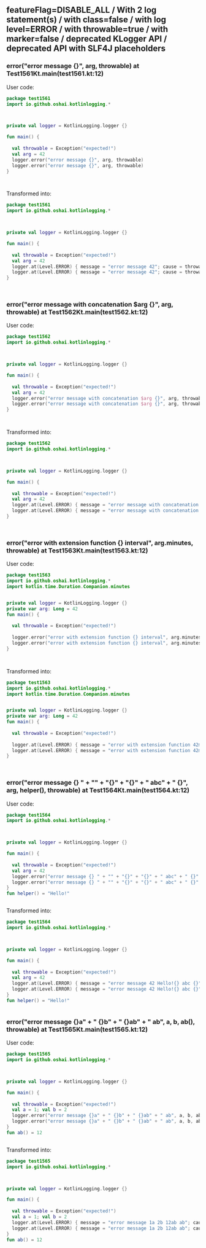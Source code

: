 ## featureFlag=DISABLE_ALL / With 2 log statement(s) / with class=false / with log level=ERROR / with throwable=true / with marker=false / deprecated KLogger API / deprecated API with SLF4J placeholders



###  error("error message {}", arg, throwable) at Test1561Kt.main(test1561.kt:12)

User code:
```kotlin
package test1561
import io.github.oshai.kotlinlogging.*



private val logger = KotlinLogging.logger {}

fun main() {
  
  val throwable = Exception("expected!")
  val arg = 42
  logger.error("error message {}", arg, throwable)
  logger.error("error message {}", arg, throwable)
}




```
  
Transformed into:
```kotlin
package test1561
import io.github.oshai.kotlinlogging.*



private val logger = KotlinLogging.logger {}

fun main() {
  
  val throwable = Exception("expected!")
  val arg = 42
  logger.at(Level.ERROR) { message = "error message 42"; cause = throwable; internalCompilerData = KLoggingEventBuilder.InternalCompilerData(messageTemplate = "error message {}")
  logger.at(Level.ERROR) { message = "error message 42"; cause = throwable; internalCompilerData = KLoggingEventBuilder.InternalCompilerData(messageTemplate = "error message {}")
}




```

###  error("error message with concatenation $arg {}", arg, throwable) at Test1562Kt.main(test1562.kt:12)

User code:
```kotlin
package test1562
import io.github.oshai.kotlinlogging.*



private val logger = KotlinLogging.logger {}

fun main() {
  
  val throwable = Exception("expected!")
  val arg = 42
  logger.error("error message with concatenation $arg {}", arg, throwable)
  logger.error("error message with concatenation $arg {}", arg, throwable)
}




```
  
Transformed into:
```kotlin
package test1562
import io.github.oshai.kotlinlogging.*



private val logger = KotlinLogging.logger {}

fun main() {
  
  val throwable = Exception("expected!")
  val arg = 42
  logger.at(Level.ERROR) { message = "error message with concatenation 42 42"; cause = throwable; internalCompilerData = KLoggingEventBuilder.InternalCompilerData(messageTemplate = "error message with concatenation 42 {}")
  logger.at(Level.ERROR) { message = "error message with concatenation 42 42"; cause = throwable; internalCompilerData = KLoggingEventBuilder.InternalCompilerData(messageTemplate = "error message with concatenation 42 {}")
}




```

###  error("error with extension function {} interval", arg.minutes, throwable) at Test1563Kt.main(test1563.kt:12)

User code:
```kotlin
package test1563
import io.github.oshai.kotlinlogging.*
import kotlin.time.Duration.Companion.minutes


private val logger = KotlinLogging.logger {}
private var arg: Long = 42
fun main() {
  
  val throwable = Exception("expected!")
  
  logger.error("error with extension function {} interval", arg.minutes, throwable)
  logger.error("error with extension function {} interval", arg.minutes, throwable)
}




```
  
Transformed into:
```kotlin
package test1563
import io.github.oshai.kotlinlogging.*
import kotlin.time.Duration.Companion.minutes


private val logger = KotlinLogging.logger {}
private var arg: Long = 42
fun main() {
  
  val throwable = Exception("expected!")
  
  logger.at(Level.ERROR) { message = "error with extension function 42m interval"; cause = throwable; internalCompilerData = KLoggingEventBuilder.InternalCompilerData(messageTemplate = "error with extension function {} interval")
  logger.at(Level.ERROR) { message = "error with extension function 42m interval"; cause = throwable; internalCompilerData = KLoggingEventBuilder.InternalCompilerData(messageTemplate = "error with extension function {} interval")
}




```

###  error("error message {} " + "" + "{}" + "{}" + " abc" + " {}", arg, helper(), throwable) at Test1564Kt.main(test1564.kt:12)

User code:
```kotlin
package test1564
import io.github.oshai.kotlinlogging.*



private val logger = KotlinLogging.logger {}

fun main() {
  
  val throwable = Exception("expected!")
  val arg = 42
  logger.error("error message {} " + "" + "{}" + "{}" + " abc" + " {}", arg, helper(), throwable)
  logger.error("error message {} " + "" + "{}" + "{}" + " abc" + " {}", arg, helper(), throwable)
}
fun helper() = "Hello!"



```
  
Transformed into:
```kotlin
package test1564
import io.github.oshai.kotlinlogging.*



private val logger = KotlinLogging.logger {}

fun main() {
  
  val throwable = Exception("expected!")
  val arg = 42
  logger.at(Level.ERROR) { message = "error message 42 Hello!{} abc {}"; cause = throwable; internalCompilerData = KLoggingEventBuilder.InternalCompilerData(messageTemplate = "error message {} {}{} abc {}")
  logger.at(Level.ERROR) { message = "error message 42 Hello!{} abc {}"; cause = throwable; internalCompilerData = KLoggingEventBuilder.InternalCompilerData(messageTemplate = "error message {} {}{} abc {}")
}
fun helper() = "Hello!"



```

###  error("error message {}a" + " {}b" + " {}ab" + " ab", a, b, ab(), throwable) at Test1565Kt.main(test1565.kt:12)

User code:
```kotlin
package test1565
import io.github.oshai.kotlinlogging.*



private val logger = KotlinLogging.logger {}

fun main() {
  
  val throwable = Exception("expected!")
  val a = 1; val b = 2
  logger.error("error message {}a" + " {}b" + " {}ab" + " ab", a, b, ab(), throwable)
  logger.error("error message {}a" + " {}b" + " {}ab" + " ab", a, b, ab(), throwable)
}
fun ab() = 12



```
  
Transformed into:
```kotlin
package test1565
import io.github.oshai.kotlinlogging.*



private val logger = KotlinLogging.logger {}

fun main() {
  
  val throwable = Exception("expected!")
  val a = 1; val b = 2
  logger.at(Level.ERROR) { message = "error message 1a 2b 12ab ab"; cause = throwable; internalCompilerData = KLoggingEventBuilder.InternalCompilerData(messageTemplate = "error message {}a {}b {}ab ab")
  logger.at(Level.ERROR) { message = "error message 1a 2b 12ab ab"; cause = throwable; internalCompilerData = KLoggingEventBuilder.InternalCompilerData(messageTemplate = "error message {}a {}b {}ab ab")
}
fun ab() = 12



```
